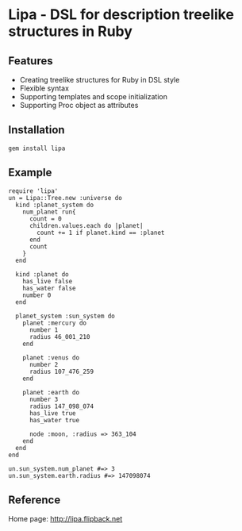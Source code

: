 Lipa - DSL for description treelike structures in Ruby
=======================================================

Features
------------------------------------------------------
- Creating treelike structures for Ruby in DSL style
- Flexible syntax
- Supporting templates and scope initialization
- Supporting Proc object as attributes

Installation
-----------------------------------------------------
`gem install lipa`

Example
------------------------------------------------------

    require 'lipa'
    un = Lipa::Tree.new :universe do 
      kind :planet_system do
        num_planet run{
          count = 0
          children.values.each do |planet|
            count += 1 if planet.kind == :planet
          end
          count
        }
      end

      kind :planet do 
        has_live false
        has_water false
        number 0
      end

      planet_system :sun_system do 
        planet :mercury do 
          number 1
          radius 46_001_210 
        end

        planet :venus do 
          number 2
          radius 107_476_259
        end

        planet :earth do 
          number 3
          radius 147_098_074
          has_live true
          has_water true

          node :moon, :radius => 363_104
        end
      end
    end

    un.sun_system.num_planet #=> 3
    un.sun_system.earth.radius #=> 147098074

Reference
----------------------------------
Home page: http://lipa.flipback.net
